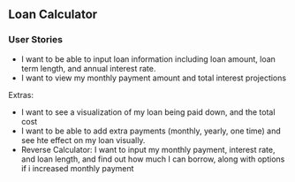 ## Loan Calculator 

### User Stories 
- I want to be able to input loan information including loan amount, loan term length, and  annual interest rate.
- I want to view my monthly payment amount and total interest projections

Extras: 
- I want to see a visualization of my loan being paid down, and the total cost
- I want to be able to add extra payments (monthly, yearly, one time) and see hte effect on my loan visually.
- Reverse Calculator: I want to input my monthly payment, interest rate, and loan length, and find out how much I can borrow, along with options if i increased monthly payment 



